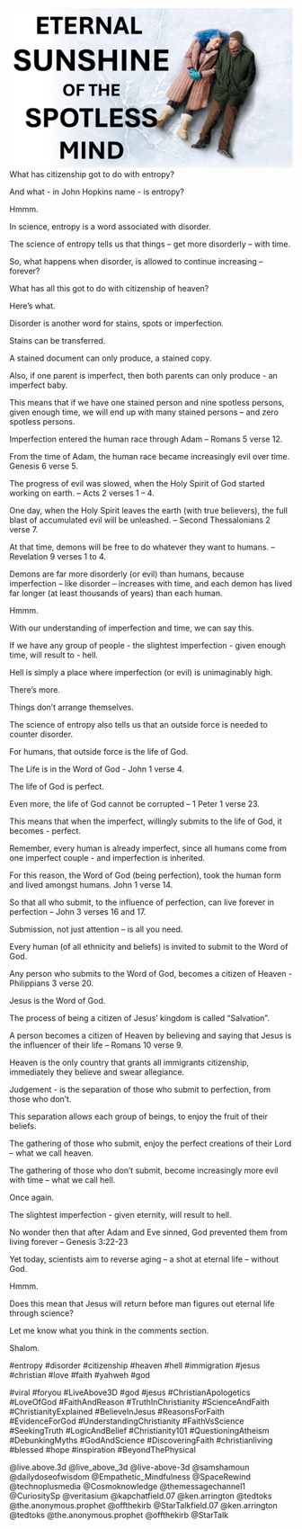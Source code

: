 ![Video cover image](./cover.jpg "cover photo")
What has citizenship got to do with entropy?

And what - in John Hopkins name - is entropy?

Hmmm.

In science, entropy is a word associated with disorder.

The science of entropy tells us that things – get more disorderly – with time.

So, what happens when disorder, is allowed to continue increasing – forever?

What has all this got to do with citizenship of heaven?

Here’s what.

Disorder is another word for stains, spots or imperfection.

Stains can be transferred.

A stained document can only produce, a stained copy.

Also, if one parent is imperfect, then both parents can only produce - an imperfect baby.

This means that if we have one stained person and nine spotless persons, given enough time, we will end up with many stained persons – and zero spotless persons.

Imperfection entered the human race through Adam – Romans 5 verse 12.

From the time of Adam, the human race became increasingly evil over time. Genesis 6 verse 5.

The progress of evil was slowed, when the Holy Spirit of God started working on earth. – Acts 2 verses 1 – 4.

One day, when the Holy Spirit leaves the earth (with true believers), the full blast of accumulated evil will be unleashed. – Second Thessalonians 2 verse 7.

At that time, demons will be free to do whatever they want to humans. – Revelation 9 verses 1 to 4.

Demons are far more disorderly (or evil) than humans, because imperfection – like disorder – increases with time, and each demon has lived far longer (at least thousands of years) than each human.

Hmmm.

With our understanding of imperfection and time, we can say this.

If we have any group of people - the slightest imperfection - given enough time, will result to - hell.

Hell is simply a place where imperfection (or evil) is unimaginably high.

There’s more.

Things don’t arrange themselves.

The science of entropy also tells us that an outside force is needed to counter disorder.

For humans, that outside force is the life of God.

The Life is in the Word of God - John 1 verse 4.

The life of God is perfect.

Even more, the life of God cannot be corrupted – 1 Peter 1 verse 23.

This means that when the imperfect, willingly submits to the life of God, it becomes - perfect.

Remember, every human is already imperfect, since all humans come from one imperfect couple - and imperfection is inherited.

For this reason, the Word of God (being perfection), took the human form and lived amongst humans. John 1 verse 14.

So that all who submit, to the influence of perfection, can live forever in perfection – John 3 verses 16 and 17.

Submission, not just attention – is all you need.

Every human (of all ethnicity and beliefs) is invited to submit to the Word of God.

Any person who submits to the Word of God, becomes a citizen of Heaven - Philippians 3 verse 20.

Jesus is the Word of God.

The process of being a citizen of Jesus’ kingdom is called “Salvation”.

A person becomes a citizen of Heaven by believing and saying that Jesus is the influencer of their life – Romans 10 verse 9.

Heaven is the only country that grants all immigrants citizenship, immediately they believe and swear allegiance.

Judgement - is the separation of those who submit to perfection, from those who don’t.

This separation allows each group of beings, to enjoy the fruit of their beliefs.

The gathering of those who submit, enjoy the perfect creations of their Lord – what we call heaven.

The gathering of those who don’t submit, become increasingly more evil with time – what we call hell.

Once again.

The slightest imperfection - given eternity, will result to hell.

No wonder then that after Adam and Eve sinned, God prevented them from living forever – Genesis 3:22-23

Yet today, scientists aim to reverse aging – a shot at eternal life – without God.

Hmmm.

Does this mean that Jesus will return before man figures out eternal life through science?

Let me know what you think in the comments section.

Shalom.


#entropy #disorder #citizenship #heaven #hell #immigration #jesus #christian #love #faith #yahweh #god 

#viral #foryou #LiveAbove3D #god #jesus #ChristianApologetics #LoveOfGod #FaithAndReason #TruthInChristianity #ScienceAndFaith #ChristianityExplained #BelieveInJesus #ReasonsForFaith #EvidenceForGod #UnderstandingChristianity #FaithVsScience #SeekingTruth #LogicAndBelief #Christianity101 #QuestioningAtheism #DebunkingMyths #GodAndScience #DiscoveringFaith #christianliving #blessed #hope #inspiration #BeyondThePhysical

@live.above.3d @live_above_3d @live-above-3d @samshamoun @dailydoseofwisdom @Empathetic_Mindfulness @SpaceRewind @technoplusmedia @Cosmoknowledge @themessagechannel1 @CuriositySp @veritasium @kapchatfield.07 @ken.arrington @tedtoks @the.anonymous.prophet @offthekirb @StarTalkfield.07 @ken.arrington @tedtoks @the.anonymous.prophet @offthekirb @StarTalk